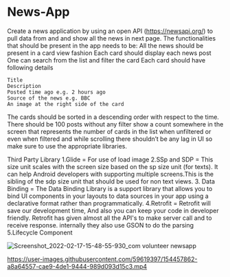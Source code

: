 # News-App
Create a news application by using an open API (https://newsapi.org/) to pull data from and and show all the news in next page.
The functionalities that should be present in the app needs to be:
    All the news should be present in a card view fashion
    Each card should display each news post
    One can search from the list and filter the card
    Each card should have following details

    Title
    Description
    Posted time ago e.g. 2 hours ago
    Source of the news e.g. BBC
    An image at the right side of the card

The cards should be sorted in a descending order with respect to the time. There should be 100 posts without any filter
show a count somewhere in the screen that represents the number of cards in the list when unfiltered or even when filtered
and while scrolling there shouldn’t be any lag in UI so make sure to use the appropriate libraries.

Third Party Library
1.Glide = For use of load image 
2.SSp and SDP = This size unit scales with the screen size based on the sp size unit (for texts). It can help Android developers with supporting multiple screens.This is the sibling of the sdp size unit that should be used for non text views.
3. Data Binding = The Data Binding Library is a support library that allows you to bind UI components in your layouts to data sources in your app using a declarative format rather than programmatically.
4.Retrofit = Retrofit will save our  development time, And also you can keep your code in developer friendly. Retrofit has given almost all the API's to make server call and to receive response. internally they also use GSON to do the parsing 
5.Lifecycle Component

![Screenshot_2022-02-17-15-48-55-930_com volunteer newsapp](https://user-images.githubusercontent.com/59619397/154457087-7c403e94-873e-481a-90da-96d6cfe769e6.jpg)

https://user-images.githubusercontent.com/59619397/154457862-a8a64557-cae9-4de1-9444-989d093d15c3.mp4


